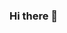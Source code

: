### Hi there 👋

<!--
**sam-pich/sam-pich** is a ✨ _special_ ✨ repository because its `README.md` (this file) appears on your GitHub profile.

🔭 I’m currently working on a comparison tool that incorporates the elo algorithm
🌱 I’m currently deepening my knowledge of Python
💬 I would love to talk about ways to incorporate art into coding!
📫 How to reach me: https://www.linkedin.com/in/sampich/ 
-->
